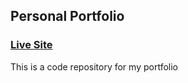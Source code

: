 ## Personal Portfolio


### [Live Site](https://foluso-ojutalayo.netlify.app)

This is a code repository for my portfolio
